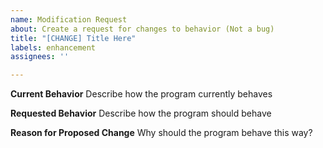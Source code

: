 ```yaml
---
name: Modification Request
about: Create a request for changes to behavior (Not a bug)
title: "[CHANGE] Title Here"
labels: enhancement
assignees: ''

---
```


**Current Behavior**
Describe how the program currently behaves

**Requested Behavior**
Describe how the program should behave

**Reason for Proposed Change**
Why should the program behave this way?
